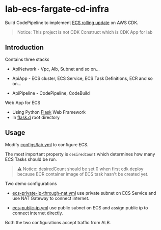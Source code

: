 # lab-ecs-fargate-cd-infra

Build CodePipeline to implement [ECS rolling update](https://docs.aws.amazon.com/AmazonECS/latest/developerguide/deployment-type-ecs.html) on AWS CDK.

> Notice: This project is not CDK Construct which is CDK App for lab

## Introduction

Contains three stacks

- ApiNetwork - Vpc, Alb, Subnet and so on...

- ApiApp - ECS cluster, ECS Service, ECS Task Definitions, ECR and so on...

- ApiPipeline - CodePipeline, CodeBuild

Web App for ECS

- Using Python [Flask](https://github.com/pallets/flask) Web Framework
- In [flask.d](flask.d) root directory

## Usage

Modify [configs/lab.yml](configs/lab.yml) to configure ECS.

The most important property is `desiredCount` which determines how many ECS Tasks should be run.

> :warning: Notice: desiredCount should be set 0 when first cdk deploy because ECR container image of ECS task hasn't be created yet.

Two demo configurations

- [ecs-private-ip-through-nat.yml](configs/ecs-private-ip-through-nat.yml) use private subnet on ECS Service and use NAT Gateway to connect internet.

- [ecs-public-ip.yml](configs/ecs-public-ip.yml) use public subnet on ECS and assign public ip to connect internet directly.

Both the two configurations accept traffic from ALB.

